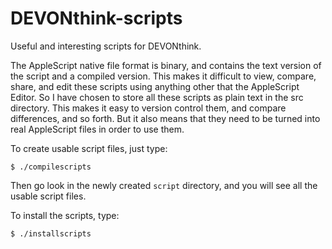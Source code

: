 # DEVONthink-scripts
Useful and interesting scripts for DEVONthink.

The AppleScript native file format is binary, and contains the text version of the script and a compiled version. This makes it difficult to view, compare, share, and edit these scripts using anything other that the AppleScript Editor. So I have chosen to store all these scripts as plain text in the src directory. This makes it easy to version control them, and compare differences, and so forth. But it also means that they need to be turned into real AppleScript files in order to use them.

To create usable script files, just type:

    $ ./compilescripts
	
Then go look in the newly created `script` directory, and you will see all the usable script files.

To install the scripts, type:

	$ ./installscripts
